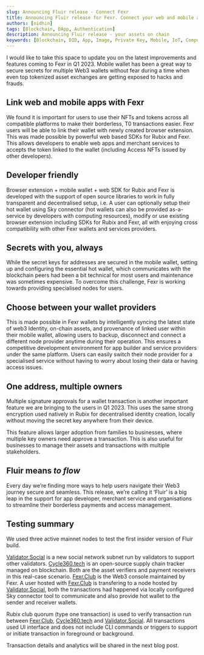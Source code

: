 ```yaml
---
slug: Announcing Fluir release - Connect Fexr
title: Announcing Fluir release for Fexr. Connect your web and mobile apps
authors: [nidhin]
tags: [Blockchain, DApp, Authentication]
description: Announcing Fluir release - your assets on chain
keywords: [Blockchain, DID, App, Image, Private Key, Mobile, IoT, Computation, Optimisation, Rubix, Fexr, SHA3]
---
```


I would like to take this space to update you on the latest improvements and features coming to Fexr in Q1 2023. Mobile wallet has been a great way to secure secrets for multiple Web3 wallets without fear during a time when even top tokenized asset exchanges are getting exposed to hacks and frauds.

## Link web and mobile apps with Fexr

We found it is important for users to use their NFTs and tokens across all compatible platforms to make their borderless, T0 transactions easier. Fexr users will be able to link their wallet with newly created browser extension. This was made possible by powerful web based SDKs for Rubix and Fexr. This allows developers to enable web apps and merchant services to accepts the token linked to the wallet (including Access NFTs issued by other developers).

## Developer friendly

Browser extension + mobile wallet + web SDK for Rubix and Fexr is developed with the support of  open source libraries to work in fully transparent and decentralised setup, i.e. A user can optionally setup their hot wallet using Sky connector (hot wallets can also be provided as-a-service by developers with computing resources), modify or use existing browser extension including SDKs for Rubix and Fexr, all with enjoying cross compatibility with other Fexr wallets and services providers.

## Secrets with you, always

While the secret keys for addresses are secured in the mobile wallet, setting up and configuring the essential hot wallet, which communicates with the blockchain peers had been a bit technical for most users and maintenance was sometimes expensive. To overcome this challenge, Fexr is working towards providing specialised nodes for users.

## Choose between your wallet providers

This is made possible in Fexr wallets by intelligently syncing the latest state of web3 Identity, on-chain assets, and provenance of linked user within their mobile wallet, allowing users to backup, disconnect and connect a different node provider anytime during their operation. This ensures a competitive development environment for app builder and service providers under the same platform.  Users can easily switch their node provider for a specialised service without having to worry about losing their data or having access issues.

## One address, multiple owners

Multiple signature approvals for a wallet transaction is another important feature we are bringing to the users in Q1 2023. This uses the same strong encryption used natively in Rubix for decentralised identity creation, locally without moving the secret key anywhere from their device.

This feature allows larger adoption from families to businesses, where multiple key owners need approve a transaction. This is also useful for businesses to manage their assets and transactions with multiple stakeholders.

## Fluir means *to flow*
Every day we’re finding more ways to help users navigate their Web3 journey secure and seamless. This release, we’re calling it ‘Fluir’ is a big leap in the support for app developer, merchant service and organisations to streamline their borderless payments and access management.

## Testing summary

We used three active mainnet nodes to test the first insider version of Fluir build.

[Validator.Social](https://validator.social) is a new social network subnet run by validators to support other validators. [Cycle360.tech](https://cycle360.tech) is an open-source supply chain tracker managed on blockchain. Both are the asset verifiers and payment receivers in this real-case scenario. [Fexr.Club](https://fexr.club) is the Web3 console maintained by Fexr. A user hosted with [Fexr.Club](https://fexr.club) is transfering to a node hosted by [Validator.Social](https://validator.social), both the transactions had happened via locally configured Sky connector tool to communicate and also provide hot wallet to the sender and receiver wallets.

Rubix club quorum (type one transaction) is used to verify transaction run between [Fexr.Club](https://fexr.club), [Cycle360.tech](https://cycle360.tech) and [Validator.Social](https://validator.social). All transactions used UI interface and does not include CLI commands or triggers to support or initiate transaction in foreground or background.

Transaction details and analytics will be shared in the next blog post.
